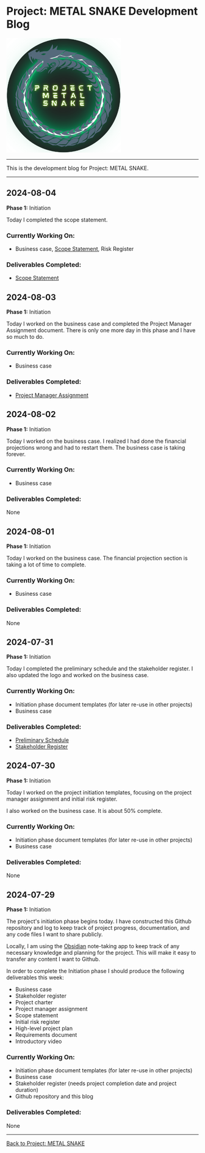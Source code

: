 # Project: METAL SNAKE Development Blog  

<img src="../images/Project-METAL-SNAKE-logo.png" alt="Project METAL SNAKE logo" height="300" width="300" />

---

This is the development blog for Project: METAL SNAKE.  

---

## 2024-08-04  

**Phase 1:** Initiation  

Today I completed the scope statement.  

### Currently Working On:  

- Business case, [Scope Statement](../docs/phase-1.0/METAL-SNAKE-Scope-Statement.pdf), Risk Register  

### Deliverables Completed:  

- [Scope Statement](../docs/phase-1.0/METAL-SNAKE-Scope-Statement.pdf)

## 2024-08-03  

**Phase 1:** Initiation  

Today I worked on the business case and completed the Project Manager Assignment document. There is only one more day in this phase and I have so much to do.  

### Currently Working On:  

- Business case  

### Deliverables Completed:  

- [Project Manager Assignment](../docs/phase-1.0/METAL-SNAKE-Project-Manager-Assignment.pdf)  

## 2024-08-02  

**Phase 1:** Initiation  

Today I worked on the business case. I realized I had done the financial projections wrong and had to restart them. The business case is taking forever.  

### Currently Working On:  

- Business case  

### Deliverables Completed:  

None

## 2024-08-01  

**Phase 1:** Initiation  

Today I worked on the business case. The financial projection section is taking a lot of time to complete.  

### Currently Working On:  

- Business case  

### Deliverables Completed:  

None

## 2024-07-31  

**Phase 1:** Initiation  

Today I completed the preliminary schedule and the stakeholder register. I also updated the logo and worked on the business case.  

### Currently Working On:  

- Initiation phase document templates (for later re-use in other projects)  
- Business case  

### Deliverables Completed:  

- [Preliminary Schedule](../docs/phase-1.0/METAL-SNAKE-Preliminary-Schedule.pdf)  
- [Stakeholder Register](../docs/phase-1.0/METAL-SNAKE-Stakeholder-Register.pdf)  

## 2024-07-30  

**Phase 1:** Initiation  

Today I worked on the project initiation templates, focusing on the project manager assignment and initial risk register.  

I also worked on the business case. It is about 50% complete.

### Currently Working On:  

- Initiation phase document templates (for later re-use in other projects)  
- Business case  

### Deliverables Completed:  

None

## 2024-07-29  

**Phase 1:** Initiation  

The project's initiation phase begins today. I have constructed this Github repository and log to keep track of project progress, documentation, and any code files I want to share publicly.  

Locally, I am using the [Obsidian](https://obsidian.md) note-taking app to keep track of any necessary knowledge and planning for the project. This will make it easy to transfer any content I want to Github.  

In order to complete the Initiation phase I should produce the following deliverables this week:

- Business case
- Stakeholder register
- Project charter
- Project manager assignment
- Scope statement
- Initial risk register
- High-level project plan
- Requirements document
- Introductory video

### Currently Working On:  

- Initiation phase document templates (for later re-use in other projects)  
- Business case  
- Stakeholder register (needs project completion date and project duration)  
- Github repository and this blog  

### Deliverables Completed:  

None

---

[Back to Project: METAL SNAKE](../README.md)  